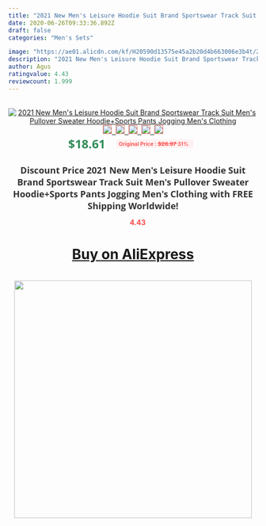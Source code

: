 ```yaml
---
title: "2021 New Men's Leisure Hoodie Suit Brand Sportswear Track Suit Men's Pullover Sweater Hoodie+Sports Pants Jogging Men's Clothing"
date: 2020-06-26T09:33:36.892Z
draft: false
categories: "Men's Sets"

image: "https://ae01.alicdn.com/kf/H20590d13575e45a2b20d4b663006e3b4t/2021-New-Men-s-Leisure-Hoodie-Suit-Brand-Sportswear-Track-Suit-Men-s-Pullover-Sweater-Hoodie.jpg"
description: "2021 New Men's Leisure Hoodie Suit Brand Sportswear Track Suit Men's Pullover Sweater Hoodie+Sports Pants Jogging Men's Clothing"
author: Agus
ratingvalue: 4.43
reviewcount: 1.999
---
```

<br>
<div style="text-align: center;">
<a href="https://s.click.aliexpress.com/e/_9flQDB" target="_blank" rel="nofollow noopener noreferrer"><img alt="2021 New Men's Leisure Hoodie Suit Brand Sportswear Track Suit Men's Pullover Sweater Hoodie+Sports Pants Jogging Men's Clothing" class="magnifier-image" src="https://ae01.alicdn.com/kf/H20590d13575e45a2b20d4b663006e3b4t/2021-New-Men-s-Leisure-Hoodie-Suit-Brand-Sportswear-Track-Suit-Men-s-Pullover-Sweater-Hoodie.jpg_640x640.jpg">
<br>
<img style="border:1px solid salmon" src="https://ae01.alicdn.com/kf/H20590d13575e45a2b20d4b663006e3b4t/2021-New-Men-s-Leisure-Hoodie-Suit-Brand-Sportswear-Track-Suit-Men-s-Pullover-Sweater-Hoodie.jpg_120x120.jpg">&nbsp;&nbsp;<img style="border:1px solid salmon" src="https://ae01.alicdn.com/kf/Hbb0257596db04604a91a54c27e088c30C/2021-New-Men-s-Leisure-Hoodie-Suit-Brand-Sportswear-Track-Suit-Men-s-Pullover-Sweater-Hoodie.jpg_120x120.jpg">&nbsp;&nbsp;<img style="border:1px solid salmon" src="https://ae01.alicdn.com/kf/H38c322a815da4c3ba6964bd1f1139f05i/2021-New-Men-s-Leisure-Hoodie-Suit-Brand-Sportswear-Track-Suit-Men-s-Pullover-Sweater-Hoodie.jpg_120x120.jpg">&nbsp;&nbsp;<img style="border:1px solid salmon" src="https://ae01.alicdn.com/kf/H9398c22ee69a497296939e1364f303acz/2021-New-Men-s-Leisure-Hoodie-Suit-Brand-Sportswear-Track-Suit-Men-s-Pullover-Sweater-Hoodie.jpg_120x120.jpg">&nbsp;&nbsp;<img style="border:1px solid salmon" src="https://ae01.alicdn.com/kf/Hb3fae1ff446041c88e619145cc2258dfj/2021-New-Men-s-Leisure-Hoodie-Suit-Brand-Sportswear-Track-Suit-Men-s-Pullover-Sweater-Hoodie.jpg_120x120.jpg"></a></div><br0>
<div style="text-align: center;"><span style="background-color: white; border: 0px; box-sizing: border-box; color: seagreen; display: inline-block; font-family: &quot;open sans&quot; , &quot;arial&quot; , &quot;helvetica&quot; , sans-serif , &quot;heiti&quot;; font-size: 24px; font-stretch: inherit; font-weight: 700; line-height: inherit; margin: 0px 10px 0px 0px; padding: 0px; vertical-align: middle;">$18.61 </span>
<span style="background: rgb(255 , 241 , 241); border-radius: 3px; border: 0px; box-sizing: border-box; color: #ff4747; display: inline-block; font-family: inherit; font-size: 12px; font-stretch: inherit; font-style: inherit; font-variant: inherit; font-weight: 600; line-height: inherit; margin: 0px; padding: 2px 5px; transform: scale(0.9); vertical-align: middle;">Original Price : <b style="text-decoration: line-through;">$26.97 </b> 31%&nbsp;&nbsp;</span></div>
<h1 style="color: #333333; display: inline-block; font-family: &quot;open sans&quot; , &quot;arial&quot; , &quot;helvetica&quot; , sans-serif , &quot;heiti&quot;; font-size: 18px; font-stretch: inherit; font-weight: 700; text-align: center;">Discount Price 2021 New Men's Leisure Hoodie Suit Brand Sportswear Track Suit Men's Pullover Sweater Hoodie+Sports Pants Jogging Men's Clothing with FREE Shipping Worldwide!</h1>
<div style="color: #ff4747; text-align: center;">
<img src="https://4.bp.blogspot.com/-M0ZcTcb-5uY/XleCXlxnR4I/AAAAAAAAAEc/OrjgMkXV1oMQFaCRZj5HQwOCBcu3w1FegCPcBGAYYCw/s1600/star.png" style="height: 15px;">&nbsp;<b>4.43</b></div>
<div class="button_cont" align="center"><a class="buynow_a" href="https://s.click.aliexpress.com/e/_9flQDB" target="_blank" rel="nofollow noopener noreferrer"><H1>Buy on AliExpress</H1></a></div><br>
<div class="separator" style="clear: both; text-align: center;">
<img src="https://lh3.googleusercontent.com/-pTy5HemUv9M/XlePHvY0dAI/AAAAAAAAAE4/0nX5iRUoIWY8eMW9Dpxeirr157OZliDIgCLcBGAsYHQ/s1600/badge.gif" width="480">
</div>
